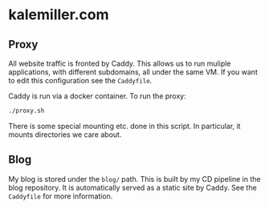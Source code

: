 # kalemiller.com

## Proxy
All website traffic is fronted by Caddy. This allows us to run muliple applications,
with different subdomains, all under the same VM. If you want to edit this 
configuration see the `Caddyfile`.

Caddy is run via a docker container. To run the proxy:

```bash
./proxy.sh
```

There is some special mounting etc. done in this script. In particular, it mounts
directories we care about.

## Blog
My blog is stored under the `blog/` path. This is built by my CD pipeline in the blog
repository. It is automatically served as a static site by Caddy. See the `Caddyfile` 
for more information.
